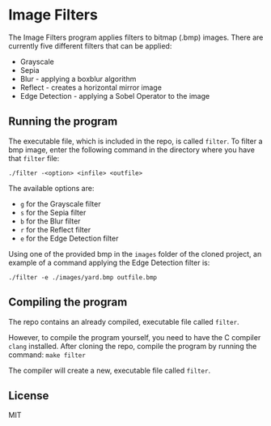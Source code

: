 # Image Filters

The Image Filters program applies filters to bitmap (.bmp) images.
There are currently five different filters that can be applied:

- Grayscale
- Sepia
- Blur - applying a boxblur algorithm
- Reflect - creates a horizontal mirror image
- Edge Detection - applying a Sobel Operator to the image

## Running the program

The executable file, which is included in the repo, is called `filter`. To filter a bmp image, enter the following command in the directory where you have that `filter` file:

```
./filter -<option> <infile> <outfile>
```

The available options are:

- `g` for the Grayscale filter
- `s` for the Sepia filter
- `b` for the Blur filter
- `r` for the Reflect filter
- `e` for the Edge Detection filter

Using one of the provided bmp in the `images` folder of the cloned project, an example of a command applying the Edge Detection filter is:

```
./filter -e ./images/yard.bmp outfile.bmp
```

## Compiling the program

The repo contains an already compiled, executable file called `filter`.

However, to compile the program yourself, you need to have the C compiler `clang` installed.
After cloning the repo, compile the program by running the command:
`make filter`

The compiler will create a new, executable file called `filter`.

## License

MIT
